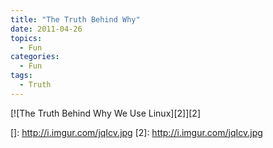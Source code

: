 ```yaml
---
title: "The Truth Behind Why"
date: 2011-04-26
topics:
  - Fun
categories:
  - Fun
tags:
  - Truth
---
```

[![The Truth Behind Why We Use Linux][2]][2]

 []: http://i.imgur.com/jqIcv.jpg
 [2]: http://i.imgur.com/jqIcv.jpg
